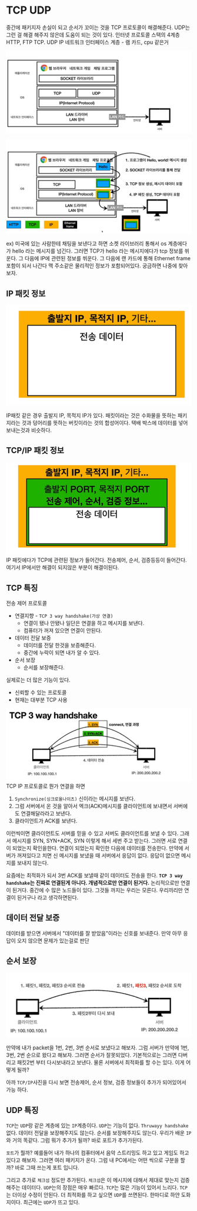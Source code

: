 # TCP UDP

중간에 패키지자 손실이 되고 순서가 꼬이는 것을 TCP 프로토콜이 해결해준다.
UDP는 그런 걸 해결 해주지 않은데 도움이 되는 것이 있다.
인터넷 프로토콜 스택의 4계층
HTTP, FTP
TCP. UDP
IP
네트워크 인터페이스 계층 - 램 카드, cpu 같은거

![TCP1](images/TCP1.png)

![TCP2](images/TCP2.png)

ex) 미국에 있는 사람한테 채팅을 보낸다고 하면 소켓 라이브러리 통해서 os 계층에다가 hello 라는 메시지를 넘긴다.
그러면 TCP가 hello 라는 메시지에다가 tcp 정보를 쒸운다.
그 다음에 IP에 관련된 정보를 쒸운다.
그 다음에 랜 카드에 통해 Ethernet frame포함이 되서 나간다
맥 주소같은 물리적인 정보가 포함되어있다.
궁금하면 나중에 찾아보자.

## IP 패킷 정보

![TCP3](images/TCP3.png)

IP패킷 같은 경우 출발지 IP, 목적지 IP가 있다.
패킷이라는 것은 수화물을 뜻하는 패키지라는 것과 덩어리를 뜻하는 버킷이라는 것의 합성어이다.
택배 박스에 데이터를 넣어 보내는것과 비슷하다.

## TCP/IP 패킷 정보

![TCP4](images/TCP4.png)
IP 패킷에다가 TCP에 관련된 정보가 들어간다. 전송제어, 순서, 검증등등이 들어간다. 여기서 IP에서만 해결이 되지않은 부분이 해결이된다.

## TCP 특징

전송 제어 프로토콜

- 연결지향 - `TCP 3 way handshake(가상 연결)`
    - 연결이 됐나 안됐나 일단은 연결을 하고 메시지를 보낸다.
    - 컴퓨터가 꺼져 있으면 연결이 안된다.
- 데이터 전달 보증
    - 데이터를 전달 한것을 보증해준다.
    - 중간에 누락이 되면 내가 알 수 있다.
- 순서 보장
    - 순서를 보장해준다.

실제로는 더 많은 기능이 있다.

- 신뢰할 수 있는 프로토콜
- 현재는 대부분 TCP 사용

![TCP5](images/TCP5.png)
TCP IP 프로토콜로 뭔가 연결을 하면

1. `Synchronize(싱크로울나이츠)` 신이라는 메시지를 보낸다.
2. 그럼 서버에서 온 것을 알아서 엑크(ACK)메시지를 클라이언트에 보내면서 서버에도 연결해달라라고 보낸다.
3. 클라이언트가 ACK를 보낸다.

이런씩이면 클라이언트도 서버를 믿을 수 있고 서버도 클라이언트를 보낼 수 있다.
그래서 메시지를 SYN, SYN+ACK, SYN 이렇게 해서 세번 주고 받는다.
그러면 서로 연결이 되었는지 확인을한다.
연결이 되었는지 확인한 다음에 데이터를 전송한다.
만약에 서버가 꺼져있다고 치면 신 메시지를 보냈을 때 서버에서 응답이 없다. 응답이 없으면 메시지를 보내지 않는다.

요즘에는 최적화가 되서 3번 ACK를 보낼때 같이 데이터도 전송을 한다.
**`TCP 3 way handshake`는 진짜로 연결된게 아니다. 개념적으로만 연결이 된거다.**
논리적으로만 연결이 된거다. 중간에 수 많은 노드들이 있다. 그것들 까지는 우리는 모른다. 우리끼리만 연결이 된거구나 라고 생각하면된다.

## 데이터 전달 보증

데이터를 받으면 서버에서 "데이터를 잘 받았음"이라는 신호를 보내준다. 만약 아무 응답이 오지 않으면 문제가 있는걸로 판단

## 순서 보장

![TCP6](images/TCP6.png)

만약에 내가 packet을 1번, 2번, 3번 순서로 보냈다고 해보자.
그럼 서버가 만약에 1번, 3번, 2번 순으로 왔다고 해보자.
그러면 순서가 잘못되었다. 기본적으로는 그러면 다버리고 패킷2번 부터 다시보내라고 보낸다. 물론 서버에서 최적화를 할 수는 있다.
이게 어떻게 될까?

아까 `TCP/IP`사진을 다시 보면 전송제어, 순서 정보, 검증 정보들이 추가가 되어있어서 가능 하다.

## UDP 특징

`TCP`는 `UDP`랑 같은 계층에 있는 `IP`계층이다.
`UDP`는 기능이 없다.
`Thruwayy handshake` 없다.
데이터 전달을 보장해주지도 않는다.
순서를 보장해주지도 않는다.
우리가 배운 `IP`와 거의 똑같다. 그럼 뭐가 추가가 될까?
바로 포트가 추가가된다.

`포트`가 뭘까? 예를들어 내가 하나의 컴퓨터에서 음악 스트리밍도 하고 있고 게임도 하고 있다고 해보자.
그러면 여러 패키지가 온다. 그럼 내 PC에서는 어떤 씩으로 구분을 할까? 바로 그때 쓰는게 포트 입니다.

그리고 추가로 `체크섬` 정도만 추가된다.
`체크섬`은 이 메시지에 대해서 제대로 맞는지 검증해주는 데이터다.
`UDP`는의 장점은 매우 빠르다. `TCP`는 많은 기능이 있어서 느리다. 
`TCP`는 더이상 수정이 안된다. 더 최적화를 하고 싶으면 `UDP`를 쓰면된다.
한마디로 하얀 도화지이다. 최근에는 `UDP`가 뜨고 있다.